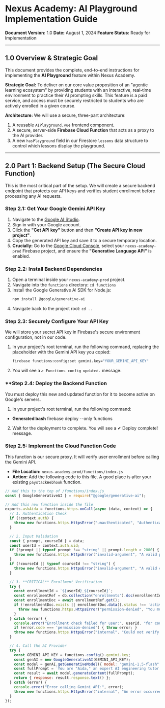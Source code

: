 # Nexus Academy: AI Playground Implementation Guide

**Document Version:** 1.0
**Date:** August 1, 2024
**Feature Status:** Ready for Implementation

---

## 1.0 Overview & Strategic Goal

This document provides the complete, end-to-end instructions for implementing the **AI Playground** feature within Nexus Academy.

**Strategic Goal:** To deliver on our core value proposition of an "agentic learning ecosystem" by providing students with an interactive, real-time environment to practice their AI prompting skills. This feature is a paid service, and access must be securely restricted to students who are actively enrolled in a given course.

**Architecture:** We will use a secure, three-part architecture:
1.  A reusable `AIPlayground.vue` frontend component.
2.  A secure, server-side **Firebase Cloud Function** that acts as a proxy to the AI provider.
3.  A new `hasPlayground` field in our Firestore `lessons` data structure to control which lessons display the playground.

---

## 2.0 Part 1: Backend Setup (The Secure Cloud Function)

This is the most critical part of the setup. We will create a secure backend endpoint that protects our API keys and verifies student enrollment before processing any AI requests.

### **Step 2.1: Get Your Google Gemini API Key**

1.  Navigate to the [Google AI Studio](https://aistudio.google.com/).
2.  Sign in with your Google account.
3.  Click the **"Get API key"** button and then **"Create API key in new project"**.
4.  Copy the generated API key and save it to a secure temporary location.
5.  **Crucially:** Go to the [Google Cloud Console](https://console.cloud.google.com/), select your `nexus-academy-prod` Firebase project, and ensure the **"Generative Language API"** is enabled.

### **Step 2.2: Install Backend Dependencies**

1.  Open a terminal inside your `nexus-academy-prod` project.
2.  Navigate into the `functions` directory: `cd functions`
3.  Install the Google Generative AI SDK for Node.js:
    ```bash
    npm install @google/generative-ai
    ```
4.  Navigate back to the project root: `cd ..`

### **Step 2.3: Securely Configure Your API Key**

We will store your secret API key in Firebase's secure environment configuration, not in our code.

1.  In your project's root terminal, run the following command, replacing the placeholder with the Gemini API key you copied:
    ```bash
    firebase functions:config:set gemini.key="YOUR_GEMINI_API_KEY"
    ```
2.  You will see a `✔ Functions config updated.` message.



### **Step 2.4: Deploy the Backend Function
You must deploy this new and updated function for it to become active on Google's servers.

1. In your project's root terminal, run the following command:

* **Generated bash**
firebase deploy --only functions

2. Wait for the deployment to complete. You will see a ✔ Deploy complete! message.

### **Step 2.5: Implement the Cloud Function Code**

This function is our secure proxy. It will verify user enrollment before calling the Gemini API.

*   **File Location:** `nexus-academy-prod/functions/index.js`
*   **Action:** Add the following code to this file. A good place is after your existing `paystackWebhook` function.

```javascript
// Add this to the top of /functions/index.js
const { GoogleGenerativeAI } = require("@google/generative-ai");

// Add this new function inside the file
exports.askAida = functions.https.onCall(async (data, context) => {
  // 1. Authentication Check
  if (!context.auth) {
    throw new functions.https.HttpsError("unauthenticated", "Authentication is required.");
  }

  // 2. Input Validation
  const { prompt, courseId } = data;
  const userId = context.auth.uid;
  if (!prompt || typeof prompt !== "string" || prompt.length > 2000) {
    throw new functions.https.HttpsError("invalid-argument", "A valid prompt is required.");
  }
  if (!courseId || typeof courseId !== "string") {
    throw new functions.https.HttpsError("invalid-argument", "A valid course ID is required.");
  }

  // 3. **CRITICAL** Enrollment Verification
  try {
    const enrollmentId = `${userId}_${courseId}`;
    const enrollmentRef = db.collection("enrollments").doc(enrollmentId);
    const enrollmentDoc = await enrollmentRef.get();
    if (!enrollmentDoc.exists || enrollmentDoc.data().status !== 'active') {
      throw new functions.https.HttpsError("permission-denied", "You must be enrolled in this course to use the AI Playground.");
    }
  } catch (error) {
    console.error("Enrollment check failed for user:", userId, "for course:", courseId, error);
    if (error.code === 'permission-denied') { throw error; }
    throw new functions.https.HttpsError("internal", "Could not verify your enrollment status.");
  }

  // 4. Call the AI Provider
  try {
    const GEMINI_API_KEY = functions.config().gemini.key;
    const genAI = new GoogleGenerativeAI(GEMINI_API_KEY);
    const model = genAI.getGenerativeModel({ model: "gemini-1.5-flash" });
    const fullPrompt = `You are "Aida," an expert AI engineering tutor for Nexus Academy. A student has asked the following question. Provide a helpful, concise, and encouraging response. Student's question: "${prompt}"`;
    const result = await model.generateContent(fullPrompt);
    return { response: result.response.text() };
  } catch (error) {
    console.error("Error calling Gemini API:", error);
    throw new functions.https.HttpsError("internal", "An error occurred with the AI. Please try again.");
  }
});